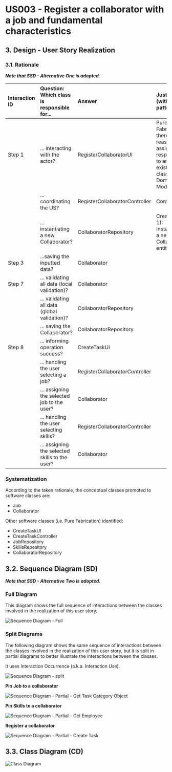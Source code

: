 # US003 - Register a collaborator with a job and fundamental characteristics

## 3. Design - User Story Realization 

### 3.1. Rationale

_**Note that SSD - Alternative One is adopted.**_


| Interaction ID | Question: Which class is responsible for...     | Answer                         | Justification (with patterns)                                                                                 |
|:---------------|:------------------------------------------------|:-------------------------------|:--------------------------------------------------------------------------------------------------------------|
| Step 1         | 	... interacting with the actor?                | RegisterCollaboratorUI         | Pure Fabrication: there is no reason to assign this responsibility to any existing class in the Domain Model. |
|                | 	... coordinating the US?                       | RegisterCollaboratorController | Controller                                                                                                    |
|                | 	... instantiating a new Collaborator?          | CollaboratorRepository         | Creator (Rule 1): Instantiating a new Collaborator entity.                                                    |
| Step 3         | 	...saving the inputted data?                   | Collaborator                   |                                                                                                               |
| Step 7         | 	... validating all data (local validation)?    | Collaborator                   |                                                                                                               | 
|                | 	... validating all data (global validation)?   | CollaboratorRepository         |                                                                                                               | 
|                | 	... saving the Collaborator?                   | CollaboratorRepository         |                                                                                                               | 
| Step 8         | 	... informing operation success?               | CreateTaskUI                   |                                                                                                               | 
|                | 	... handling the user selecting a job?         | RegisterCollaboratorController |                                                                                                               | 
|                | 	... assigning the selected job to the user?    | Collaborator                   |                                                                                                               | 
|                | 	... handling the user selecting skills?        | RegisterCollaboratorController |                                                                                                               | 
|                | 	... assigning the selected skills to the user? | Collaborator                   |                                                                                                               | 

### Systematization ##

According to the taken rationale, the conceptual classes promoted to software classes are: 

* Job
* Collaborator

Other software classes (i.e. Pure Fabrication) identified: 

* CreateTaskUI  
* CreateTaskController
* JobRepository
* SkillsRepository
* CollaboratorRepository


## 3.2. Sequence Diagram (SD)

_**Note that SSD - Alternative Two is adopted.**_

### Full Diagram

This diagram shows the full sequence of interactions between the classes involved in the realization of this user story.

![Sequence Diagram - Full](svg/us003-sequence-diagram-full.svg)

### Split Diagrams

The following diagram shows the same sequence of interactions between the classes involved in the realization of this user story, but it is split in partial diagrams to better illustrate the interactions between the classes.

It uses Interaction Occurrence (a.k.a. Interaction Use).

![Sequence Diagram - split](svg/us003-sequence-diagram-split.svg)

**Pin Job to a collaborator**

![Sequence Diagram - Partial - Get Task Category Object](svg/us003-sequence-diagram-partial-pin-job.svg)

**Pin Skills to a collaborator**

![Sequence Diagram - Partial - Get Employee](svg/us003-sequence-diagram-partial-pin-skills.svg)

**Register a collaborator**

![Sequence Diagram - Partial - Create Task](svg/us003-sequence-diagram-partial-register-collab.svg)

## 3.3. Class Diagram (CD)

![Class Diagram](svg/us003-class-diagram.svg)